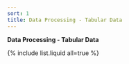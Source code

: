 ```yaml
---
sort: 1
title: Data Processing - Tabular Data
---
```



**Data Processing - Tabular Data**


{% include list.liquid all=true %}
